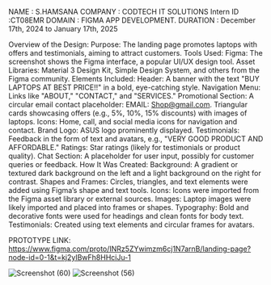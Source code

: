 NAME : S.HAMSANA 
COMPANY : CODTECH IT SOLUTIONS 
Intern ID :CT08EMR
DOMAIN : FIGMA APP DEVELOPMENT.
DURATION : December 17th, 2024 to January 17th, 2025



Overview of the Design:
Purpose:
The landing page promotes laptops with offers and testimonials, aiming to attract customers.
Tools Used:
Figma: The screenshot shows the Figma interface, a popular UI/UX design tool.
Asset Libraries: Material 3 Design Kit, Simple Design System, and others from the Figma community.
Elements Included:
Header:
A banner with the text "BUY LAPTOPS AT BEST PRICE!!" in a bold, eye-catching style.
Navigation Menu:
Links like "ABOUT," "CONTACT," and "SERVICES."
Promotional Section:
A circular email contact placeholder: EMAIL: Shop@gmail.com.
Triangular cards showcasing offers (e.g., 5%, 10%, 15% discounts) with images of laptops.
Icons:
Home, call, and social media icons for navigation and contact.
Brand Logo:
ASUS logo prominently displayed.
Testimonials:
Feedback in the form of text and avatars, e.g., "VERY GOOD PRODUCT AND AFFORDABLE."
Ratings:
Star ratings (likely for testimonials or product quality).
Chat Section:
A placeholder for user input, possibly for customer queries or feedback.
How It Was Created:
Background:
A gradient or textured dark background on the left and a light background on the right for contrast.
Shapes and Frames:
Circles, triangles, and text elements were added using Figma’s shape and text tools.
Icons:
Icons were imported from the Figma asset library or external sources.
Images:
Laptop images were likely imported and placed into frames or shapes.
Typography:
Bold and decorative fonts were used for headings and clean fonts for body text.
Testimonials:
Created using text elements and circular frames for avatars.

PROTOTYPE LINK:
https://www.figma.com/proto/INRz5ZYwimzm6cj1N7arnB/landing-page?node-id=0-1&t=kj2yIBwFh8HHciJu-1


![Screenshot (60)](https://github.com/user-attachments/assets/3cc75ef6-928a-48b7-ace5-99acbad6c061)
![Screenshot (56)](https://github.com/user-attachments/assets/687e68e9-7d10-42e0-921a-fd3a05d465e0)



